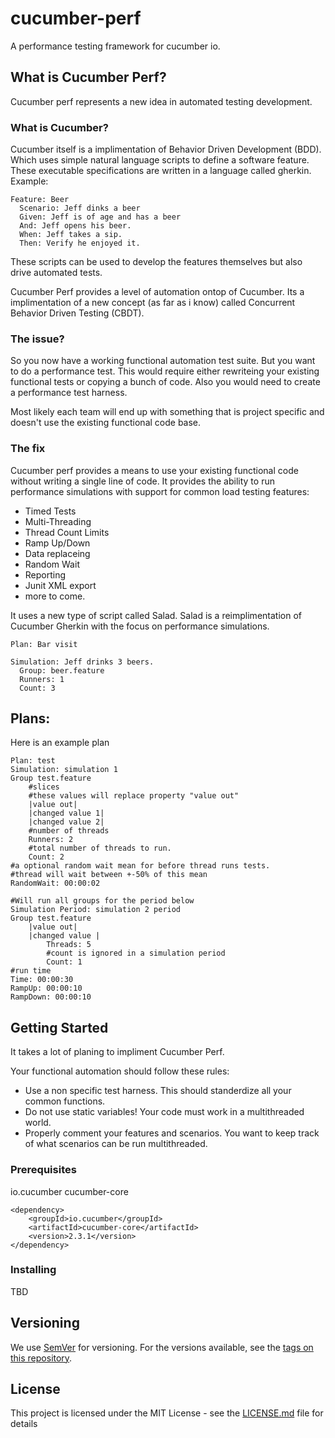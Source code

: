 # cucumber-perf
A performance testing framework for cucumber io.

## What is Cucumber Perf?
Cucumber perf represents a new idea in automated testing development.

### What is Cucumber?
Cucumber itself is a implimentation of Behavior Driven Development (BDD).
Which uses simple natural language scripts to define a software feature.
These executable specifications are written in a language called gherkin.
Example:
```
Feature: Beer
  Scenario: Jeff dinks a beer
  Given: Jeff is of age and has a beer
  And: Jeff opens his beer.
  When: Jeff takes a sip.
  Then: Verify he enjoyed it.
```
These scripts can be used to develop the features themselves but also drive automated tests.

Cucumber Perf provides a level of automation ontop of Cucumber.
Its a implimentation of a new concept (as far as i know) called Concurrent Behavior Driven Testing (CBDT).

### The issue?
So you now have a working functional automation test suite.
But you want to do a performance test. This would require either rewriteing your existing functional tests or copying a bunch of code.
Also you would need to create a performance test harness.

Most likely each team will end up with something that is project specific and doesn't use the existing functional code base.

### The fix
Cucumber perf provides a means to use your existing functional code without writing a single line of code.
It provides the ability to run performance simulations with support for common load testing features:
* Timed Tests
* Multi-Threading
* Thread Count Limits
* Ramp Up/Down
* Data replaceing
* Random Wait
* Reporting
* Junit XML export
* more to come.

It uses a new type of script called Salad.
Salad is a reimplimentation of Cucumber Gherkin with the focus on performance simulations.

```
Plan: Bar visit

Simulation: Jeff drinks 3 beers.
  Group: beer.feature
  Runners: 1
  Count: 3
```
## Plans:
Here is an example plan
```
Plan: test
Simulation: simulation 1
Group test.feature
	#slices
	#these values will replace property "value out"
	|value out|
	|changed value 1|
	|changed value 2|
	#number of threads
	Runners: 2
	#total number of threads to run.
	Count: 2
#a optional random wait mean for before thread runs tests.
#thread will wait between +-50% of this mean
RandomWait: 00:00:02

#Will run all groups for the period below
Simulation Period: simulation 2 period
Group test.feature
	|value out|
	|changed value |
		Threads: 5
		#count is ignored in a simulation period
		Count: 1
#run time
Time: 00:00:30
RampUp: 00:00:10
RampDown: 00:00:10
```

## Getting Started
It takes a lot of planing to impliment Cucumber Perf.

Your functional automation should follow these rules:
* Use a non specific test harness. This should standerdize all your common functions.
* Do not use static variables! Your code must work in a multithreaded world.
* Properly comment your features and scenarios. You want to keep track of what scenarios can be run multithreaded.

### Prerequisites

io.cucumber cucumber-core
```
<dependency>
    <groupId>io.cucumber</groupId>
    <artifactId>cucumber-core</artifactId>
    <version>2.3.1</version>
</dependency>
```

### Installing

TBD


## Versioning

We use [SemVer](http://semver.org/) for versioning. For the versions available, see the [tags on this repository](https://github.com/your/project/tags). 


## License

This project is licensed under the MIT License - see the [LICENSE.md](LICENSE.md) file for details
